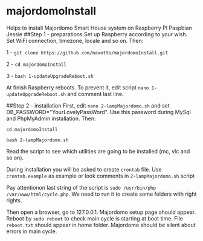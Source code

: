 # majordomoInstall
Helps to install Majordomo Smart House system on Raspberry PI Paspbian Jessie
##Step 1 - preparations
Set up Raspberry according to your wish. Set WiFi connection, timezone, locale and so on. Then:

1 - `git clone https://github.com/maxotto/majordomoInstall.git`

2 - `cd majordomoInstall`

3 - `bash 1-updateUpgradeReboot.sh`

At finish Raspberry reboots. To prevent it, edit script `nano 1-updateUpgradeReboot.sh` and comment last line.

##Step 2 - installation
First, edit `nano 2-lampMajordomo.sh` and set DB_PASSWORD="YourLovelyPassWord". Use this password during MySql and PhpMyAdmin installation. Then:

`cd majordomoInstall`

`bash 2-lampMajordomo.sh`

Read the script to see which utilities are going to be installed (mc, vlc and so on). 

During installation you will be asked to create `crontab` file. Use `crontab.example` as example or look comments in `2-lampMajordomo.sh` script

Pay attentionon last string of the script is `sudo /usr/bin/php /var/www/html/cycle.php`. We need to run it to create some folders with right rights.

Then open a browser, go to 127.0.0.1. Majordomo setup page should appear.
Reboot by `sudo reboot` to check main cycle is starting at boot time. File `reboot.txt` should appear in home folder. Majordomo should be silent about errors in main cycle.
